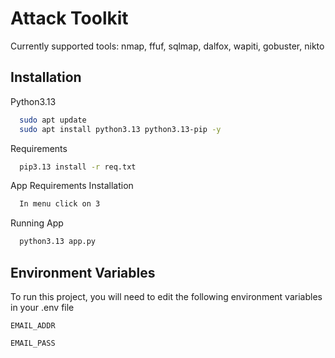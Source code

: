 
# Attack Toolkit

Currently supported tools: nmap, ffuf, sqlmap, dalfox, wapiti, gobuster, nikto


## Installation

Python3.13

```bash
  sudo apt update
  sudo apt install python3.13 python3.13-pip -y
```

Requirements
```bash
  pip3.13 install -r req.txt
```
App Requirements Installation
```bash
  In menu click on 3
```
Running App
```bash
  python3.13 app.py
```
## Environment Variables

To run this project, you will need to edit the following environment variables in your .env file

`EMAIL_ADDR`

`EMAIL_PASS`

